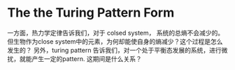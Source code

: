 # The the Turing Pattern Form
一方面，热力学定律告诉我们，对于 colsed system， 系统的总熵不会减少的。但生物作为close system中的元素，为何却能使自身的熵减少？这个过程是怎么发生的？
另外，turing pattern 告诉我们，对一个处于平衡态发展的系统，进行微扰，就能产生一定的pattern. 这期间是什么关系？
